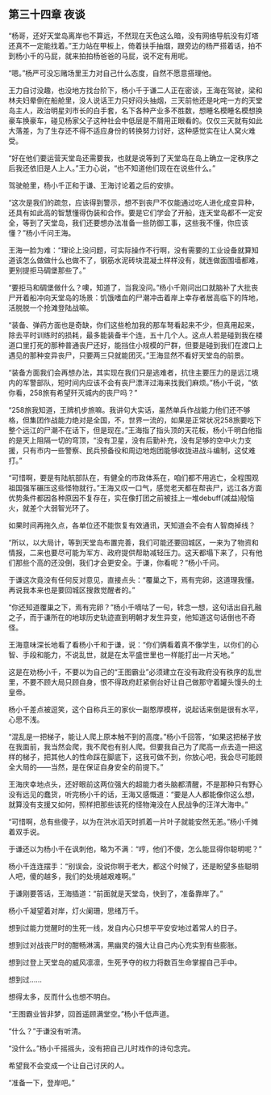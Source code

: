 ## 第三十四章 夜谈
“杨哥，还好天堂岛离岸也不算远，不然现在天色这么暗，没有网络导航没有灯塔还真不一定能找着。”王力站在甲板上，倚着扶手抽烟，跟旁边的杨严搭着话，拍不到杨小千的马屁，就来拍拍杨爸爸的马屁，说不定有用呢。

“嗯。”杨严可没忘赌场里王力对自己什么态度，自然不愿意搭理他。

王力自讨没趣，也没地方找台阶下，杨小千于谦二人正在密谈，王海在驾驶，梁和林夫妇晕倒在船舱里，没人说话王力只好闷头抽烟，三天前他还是叱咤一方的天堂岛主人，政治明星刘市长的白手套，名下各种产业多不胜数，想睡名模睡名模想换豪车换豪车，碰见杨家父子这种社会中低层是不屑用正眼看的。仅仅三天就有如此大落差，为了生存还不得不适应身份的转换努力讨好，这种感觉实在让人窝火难受。

“好在他们要运营天堂岛还需要我，也就是说等到了天堂岛在岛上确立一定秩序之后我还依旧是人上人。”王力心说，“也不知道他们现在在说些什么。”

驾驶舱里，杨小千正和于谦、王海讨论着之后的安排。

“这次是我们的疏忽，应该得到警示，想不到丧尸不仅能通过吃人进化成变异种，还具有如此高的智慧懂得伪装和合作。要是它们学会了开船，连天堂岛都不一定安全，等到了天堂岛，我们还要想办法准备一些防御工事，这些我不懂，你应该懂？”杨小千问王海。

王海一脸为难：“理论上没问题，可实际操作不行啊，没有需要的工业设备就算知道该怎么做做什么也做不了，钢筋水泥砖块混凝土样样没有，就连做面围墙都难，更别提拒马碉堡那些了。”

“要拒马和碉堡做什么？噢，知道了，当我没问。”杨小千刚问出口就脑补了大批丧尸开着船冲向天堂岛的场景：饥饿嗜血的尸潮冲击着岸上幸存者居高临下的阵地，活脱脱一个抢滩登陆战嘛。

“装备、弹药方面也是奇缺，你们这些枪加我的那车弩看起来不少，但真用起来，除去平时训练时的损耗，最多能装备半个连，五十几个人。这点人若是碰到我在楼道口里打死的那种普通丧尸还好，能挡住小规模的尸群，但要是碰到我们在渡口上遇见的那种变异丧尸，只要两三只就能团灭。”王海显然不看好天堂岛的前景。

“装备方面我们会再想办法，其实现在我们只是逃难者，抗住主要压力的是远江境内的军警部队，短时间内应该不会有丧尸漂洋过海来找我们麻烦。”杨小千说，“依你看，258旅有希望歼灭城内的丧尸吗？”

“258旅我知道，王牌机步旅嘛。我讲句大实话，虽然单兵作战能力他们还不够格，但集团作战能力绝对是全国，不，世界一流的，如果是正常状况258旅要吃下整个远江的尸潮不在话下，但是现在。”王海指了指头顶的天花板，杨小千明白他指的是天上阻隔一切的穹顶，“没有卫星，没有后勤补充，没有足够的空中火力支援，只有市内一些警察、民兵预备役和周边地炮团能够收拢进战斗编制，这仗难打。”

“可惜啊，要是有陆航部队在，有健全的市政体系在，咱们都不用逃亡，全程围观祖国强军碾压这些怪物就行。”王海又叹一口气，感觉老天都在帮丧尸，远江各方面优势条件都因各种原因不复存在，实在像打团之前被挂上一堆debuff(减益)般恼火，就差个大弱智光环了。

如果时间再拖久点，各单位还不能恢复有效通讯，天知道会不会有人智商掉线？

“所以，以大局计，等到天堂岛布置完善，我们可能还要回城区，一来为了物资和情报，二来也要尽可能为军方、政府提供帮助减轻压力。这天都塌下来了，只有他们那些个高的还没倒，我们才会更安全。于谦，你看呢？”杨小千问。

于谦这次竟没有任何反对意见，直接点头：“覆巢之下，焉有完卵，这道理我懂。再说我本来也是要回城区搜救觉醒者的。”

“你还知道覆巢之下，焉有完卵？”杨小千嘀咕了一句，转念一想，这句话出自孔融之子，而于谦所在的地球历史轨迹直到明朝才发生异变，他知道这句话倒也不奇怪。

王海意味深长地看了看杨小千和于谦，说：“你们俩看着真不像学生，以你们的心智、手段和能力，不说乱世，就是在太平盛世里也一样能打出一片天地。”

这是在劝杨小千，不要以为自己的“王图霸业”必须建立在没有政府没有秩序的乱世里，不要不顾大局只顾自身，恨不得政府赶紧倒台好让自己做那守着罐头馒头的土皇帝。

杨小千差点被逗笑，这个自称兵王的家伙一副憨厚模样，说起话来倒是很有水平，心思不浅。

“混乱是一把梯子，能让人爬上原本触不到的高度。”杨小千回答，“如果这把梯子放在我面前，我当然会爬，我不爬也有别人爬。但要我自己为了爬高一点去造一把这样的梯子，把其他人的性命踩在脚底下，这我可做不到，你放心吧，我会尽可能顾全大局的――当然，是在保证自身安全的前提下。”

王海庆幸地点头，还好眼前这两位强大的超能力者头脑都清醒，不是那种只有野心没有远见的蠢货，听完杨小千的话，王海又感慨道：“要是人人都能像你这么想，就算没有支援又如何，照样把那些该死的怪物淹没在人民战争的汪洋大海中。”

“可惜啊，总有些傻子，以为在洪水滔天时抓着一片叶子就能安然无恙。”杨小千摊着双手说。

于谦还以为杨小千在讽刺他，略为不满：“哼，他们不傻，怎么能显得你聪明呢？”

杨小千连连摆手：“别误会，没说你啊于老大，都这个时候了，还是盼望多些聪明人吧，傻的越多，我们的处境越艰难啊。”

于谦刚要答话，王海插道：“前面就是天堂岛，快到了，准备靠岸了。”

杨小千凝望着对岸，灯火阑珊，思绪万千。

想到过能力觉醒时的生死一线，发自内心只想平平安安地过着常人的日子。

想到过对战丧尸时的酣畅淋漓，黑幽灵的强大让自己内心充实到有些膨胀。

想到过登上天堂岛的威风凛凛，生死予夺的权力将数百生命掌握自己手中。

想到过……

想得太多，反而什么也想不明白。

“王图霸业皆非梦，回首遥顾满堂空。”杨小千低声道。

“什么？”于谦没有听清。

“没什么。”杨小千摇摇头，没有把自己儿时戏作的诗句念完。

希望我不会变成一个让自己讨厌的人。

“准备一下，登岸吧。”

